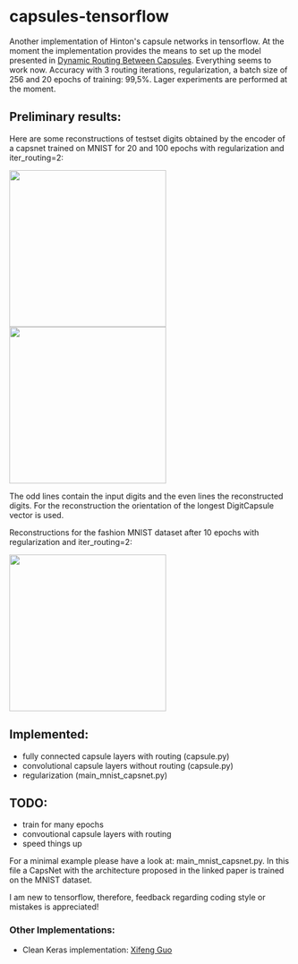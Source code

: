 # capsules-tensorflow
Another implementation of Hinton's capsule networks in tensorflow. At the moment the implementation provides the means to set up the model presented in [Dynamic Routing Between Capsules](https://arxiv.org/abs/1710.09829). Everything seems to work now. Accuracy with 3 routing iterations, regularization, a batch size of 256 and 20 epochs of training: 99,5%. Lager experiments are performed at the moment.

## Preliminary results:
Here are some reconstructions of testset digits obtained by the encoder of a capsnet trained on MNIST for 20 and 100 epochs with regularization and iter_routing=2:

<img src="https://github.com/chrislybaer/capsules-tensorflow/blob/master/results/results_20epochs.png" width="280" heigth="570"> <img src="https://github.com/chrislybaer/capsules-tensorflow/blob/master/results/results_100epochs.png" width="280" heigth="570"> 


The odd lines contain the input digits and the even lines the reconstructed digits. For the reconstruction the orientation of the longest DigitCapsule vector is used.

Reconstructions for the fashion MNIST dataset after 10 epochs with regularization and iter_routing=2:

<img src="https://github.com/chrislybaer/capsules-tensorflow/blob/master/results/results_10epochs_fmnist.png" width="280" heigth="570"> 

## Implemented: 
* fully connected capsule layers with routing (capsule.py)
* convolutional capsule layers without routing (capsule.py)
* regularization (main_mnist_capsnet.py)

## TODO:
* train for many epochs
* convoutional capsule layers with routing
* speed things up

For a minimal example please have a look at: main_mnist_capsnet.py. In this file a CapsNet with the architecture proposed in the
linked paper is trained on the MNIST dataset. 


I am new to tensorflow, therefore, feedback regarding coding style or mistakes is appreciated!

### Other Implementations:
* Clean Keras implementation: [Xifeng Guo](https://github.com/XifengGuo/CapsNet-Keras)

<!--
  Title: Capsule Networks 
  Description: A tensorflow implementation of Hinton's capsule networks.
  -->

<meta name='keywords' content='capsules, hinton, capsnet, capsules tensorflow, capsnet tensorflow'>
